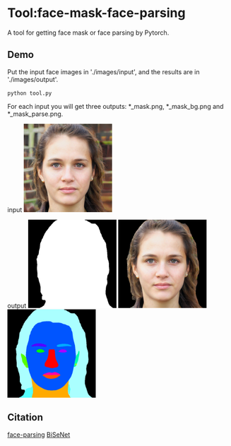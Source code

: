 # Tool:face-mask-face-parsing
A tool for getting face mask or face parsing by Pytorch.

## Demo
Put the input face images in './images/input', and the results are in './images/output'.
```
python tool.py
```
For each input you will get three outputs: *_mask.png, *_mask_bg.png and *_mask_parse.png.

 input <img src="https://github.com/Sherry-JQ/Tool--face-mask-face-parsing/blob/master/input/3.png" width="200">
 
 output <img src="https://github.com/Sherry-JQ/Tool--face-mask-face-parsing/blob/master/output/3_mask.png" width="200">
  <img src="https://github.com/Sherry-JQ/Tool--face-mask-face-parsing/blob/master/output/3_mask_bg.png" width="200">
  <img src="https://github.com/Sherry-JQ/Tool--face-mask-face-parsing/blob/master/output/3_mask_parse.png" width="200">


## Citation
[face-parsing](https://github.com/zllrunning/face-parsing.PyTorch)
[BiSeNet](https://github.com/CoinCheung/BiSeNet)
